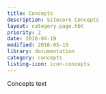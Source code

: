 ```yaml
---
title: Concepts
description: Sitecore Concepts
layout: category-page.hbt
priority: 2
date: 2016-04-19
modified: 2016-05-15
library: documentation
category: concepts
listing-icon: icon-concepts
---
```


Concepts text
